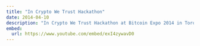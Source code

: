 ```yaml
---
title: "In Crypto We Trust Hackathon"
date: 2014-04-10
description: "In Crypto We Trust Hackathon at Bitcoin Expo 2014 in Toronto, April 10, 2014"
embed:
  url: https://www.youtube.com/embed/exI4zywavD0
---
```

